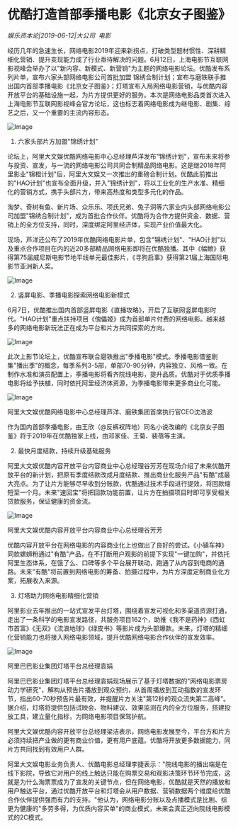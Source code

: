 # 优酷打造首部季播电影《北京女子图鉴》

*娱乐资本论|2019-06-12|大公司 
                                                电影*

经历几年的急速生长，网络电影2019年迎来新拐点，打破类型题材惯性、深耕精细化营销、提升变现能力成了行业亟待解决的问题。6月12日，上海电影节互联网影视峰会举办了以"新内容、新模式、新营销"为主题的网络电影论坛。优酷发布系列片单，宣布六家头部网络电影公司首批加盟 锦绣合制计划；宣布与磨铁联手推出国内首部季播电影《北京女子图鉴》；灯塔宣布入局网络电影营销，与优酷内容开放平台的基础设施一起，为片方提供更好的服务。本次是网络电影品类首次进入上海电影节互联网影视峰会官方论坛，这也标志着网络电影成为继电影、剧集、综艺之后，又一个重要的主流内容形态。

![Image](https://p3.pstatp.com/large/pgc-image/e79240580ec547f0b55d1b50253cce1e)

1. 六家头部片方加盟"锦绣计划"

论坛上，阿里大文娱优酷网络电影中心总经理芦洋发布"锦绣计划"，宣布未来将参与投资、宣发，与一流的网络电影公司共同合制精品网络电影。这是继2018年阿里影业"锦橙计划"后，阿里大文娱又一次推出的重磅合制计划。优酷此前推出的"HAO计划"也宣布全面升级，并入"锦绣计划"，将以工业化的生产水准、精细化的营销方式，携手头部片方，带来高热度和类型多元化的作品。

淘梦、奇树有鱼、新片场、众乐乐、项氏兄弟、兔子洞等六家业内头部网络电影公司加盟"锦绣合制计划"，成为首批合作伙伴。优酷将为合作方提供资金、数据、营销上的全方位支持，同时，深度绑定阿里经济体，实现产业价值最大化。

现场，芦洋还公布了2019年优酷网络电影片单，包含"锦绣计划"、"HAO计划"以及重点合作项目在内的近20多部精品网络电影即将在优酷独播。其中《幅鲼》获得第75届威尼斯电影节地平线单元最佳影片，《寻狗启事》获得第21届上海国际电影节亚洲新人奖。

![Image](https://p3.pstatp.com/large/pgc-image/9b5886ee10b5439684db58a247693b29)

2. 竖屏电影、季播电影探索网络电影新模式

6月7日，优酷推出国内首部竖屏电影《直播攻略》，开启了互联网竖屏电影时代。"HAO计划"重点扶持项目《傀儡姬》成为首部单片付费的网络电影。越来越多的网络电影新玩法正在成为平台和片方共同探索的方向。

![Image](https://p3.pstatp.com/large/pgc-image/20c4967182f749d7868c88dfa9fe621b)

此次上影节论坛上，优酷宣布联合磨铁推出"季播电影"模式。季播电影借鉴剧集"播出季"的概念，每季系列3-5部，单部70-90分钟，内容独立、风格一致。在制作水准和演员配置上，季播电影将看齐院线电影，提升品质。优酷对于优质季播电影将给予扶植，同时依托阿里经济体资源，为季播电影带来更多商业化可能。

![Image](https://p3.pstatp.com/large/pgc-image/891895f913e84151b22f5bf6d2c1dbb5)

阿里大文娱优酷网络电影中心总经理芦洋、磨铁集团首席执行官CEO沈浩波

作为国内首部季播电影，由王欣（@反裤衩阵地）同名小说改编的《北京女子图鉴》将于2019年在优酷独家上线，由邓家佳、王菊、裴蓓等主演。

2. 最快月度结款，持续升级基础服务

阿里大文娱优酷内容开放平台内容商业中心总经理谷芳芳在现场介绍了未来优酷开放平台的新计划，把原有季度结款改成月度结款、推出商业化服务产品"有酷"成最大亮点。为了让片方能够尽早收到分账款，优酷通过技术手段进行提效，将回款缩短至一个月。未来"速回宝"将把回款功能前置，让片方在拍摄项目时即可享受相关贷款服务，保证健康的资金流。

![Image](https://p3.pstatp.com/large/pgc-image/4219631fd0884f0aaa20551c184ca2cd)

阿里大文娱优酷内容开放平台内容商业中心总经理谷芳芳

优酷内容开放平台在网络电影的内容商业化上也做出了良好的尝试。《小镇车神》同款螺蛳粉通过"有酷"产品，在不打断用户观影的前提下实现"一键加购"，并依托阿里生态体系，在饿了么、口碑等多个平台展开联动，跑通了从内容到电商的通路。未来"有酷"将前置到网络电影的筹备、拍摄过程中，为片方深度定制商业化方案，拓展收入来源。

3. 灯塔助力网络电影精细化营销

阿里影业去年推出的一站式宣发平台灯塔，围绕着宣发可视化和多渠道资源打通，走出了一条科学的电影宣发路径，共服务项目162个，助推《我不是药神》《西虹市首富》《无双》《流浪地球》《绿皮书》等影片成为头部爆款。未来，灯塔的精细化营销能力也将接入网络电影领域，提升优酷网络电影合作伙伴的宣发效率。

![Image](https://p3.pstatp.com/large/pgc-image/42155dc2230346a6a9c17e7d03e0be2e)

阿里巴巴影业集团灯塔平台总经理袁娟

阿里巴巴影业集团灯塔平台总经理袁娟现场展示了基于灯塔数据的"网络电影票房动力学研究"，解构从预告片播放到观众预约，从首周播放到互动指数的宣发环节，指出60-70秒预告片最有效，并提醒片方关注"第12秒的观众流失第二高峰"。据介绍，灯塔将提供包括试映会、物料建议、效果监测在内的全方位服务，搭建投放工具，建立量化指标，为网络电影项目保驾护航。

阿里大文娱优酷内容开放平台总经理梁洁表示，网络电影发展至今，平台方和片方必须持续把产业做的更有商业价值，更有用户底蕴。优酷将开放更多数据能力，同片方共同找到有效用户人群。

阿里大文娱电影业务负责人、优酷电影总经理李捷表示："院线电影的播出端是在线下影院，导致它对用户的线上触达只能在购票交易和观影决策环节环节完成，这就是为什么淘票票成为了宣发的关键节点，但在网络电影，优酷就是天然的播放和用户触达平台，通过优酷开放平台和灯塔会从用户数据、营销数据两个维度给优酷合作伙伴提供强而有力的支持。"他认为，网络电影分账以及点播模式是比剧、综更为健康的"多劳多得，为优质内容买单"的商业模式，未来会真正迈向院线电影模式的2C模式。

